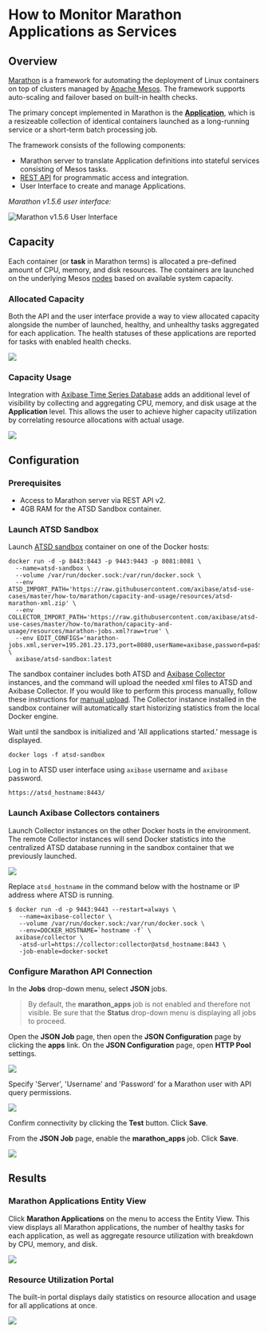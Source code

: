 # How to Monitor Marathon Applications as Services

## Overview

[Marathon](https://mesosphere.github.io/marathon/) is a framework for automating the deployment of Linux containers on top of clusters managed by [Apache Mesos](http://mesos.apache.org/). The framework supports auto-scaling and failover based on built-in health checks. 

The primary concept implemented in Marathon is the [**Application**](https://mesosphere.github.io/marathon/docs/application-basics.html), which is a resizeable collection of identical containers launched as a long-running service or a short-term batch processing job.

The framework consists of the following components:

* Marathon server to translate Application definitions into stateful services consisting of Mesos tasks.
* [REST API](http://mesosphere.github.io/marathon/api-console/index.html) for programmatic access and integration.
* User Interface to create and manage Applications.

_Marathon v1.5.6 user interface:_

![Marathon v1.5.6 User Interface](images/marathon_ui.png)

## Capacity

Each container (or **task** in Marathon terms) is allocated a pre-defined amount of CPU, memory, and disk resources. The containers are launched on the underlying Mesos [nodes](http://mesos.apache.org/documentation/latest/architecture/) based on available system capacity.

### Allocated Capacity

Both the API and the user interface provide a way to view allocated capacity alongside the number of launched, healthy, and unhealthy tasks aggregated for each application. The health statuses of these applications are reported for tasks with enabled health checks.

![](images/monitor-marathon.png)

### Capacity Usage

Integration with [Axibase Time Series Database](http://axibase.com/products/axibase-time-series-database/) adds an additional level of visibility by collecting and aggregating CPU, memory, and disk usage at the **Application** level. This allows the user to achieve higher capacity utilization by correlating resource allocations with actual usage.

![](images/marathon-applications-label.png)

## Configuration

### Prerequisites

* Access to Marathon server via REST API v2.
* 4GB RAM for the ATSD Sandbox container.

### Launch ATSD Sandbox

Launch [ATSD sandbox](https://github.com/axibase/dockers/tree/atsd-sandbox) container on one of the Docker hosts:

```
docker run -d -p 8443:8443 -p 9443:9443 -p 8081:8081 \
  --name=atsd-sandbox \
  --volume /var/run/docker.sock:/var/run/docker.sock \
  --env ATSD_IMPORT_PATH='https://raw.githubusercontent.com/axibase/atsd-use-cases/master/how-to/marathon/capacity-and-usage/resources/atsd-marathon-xml.zip' \
  --env COLLECTOR_IMPORT_PATH='https://raw.githubusercontent.com/axibase/atsd-use-cases/master/how-to/marathon/capacity-and-usage/resources/marathon-jobs.xml?raw=true' \
  --env EDIT_CONFIGS='marathon-jobs.xml,server=195.201.23.173,port=8080,userName=axibase,password=pa$$w0rd!' \
  axibase/atsd-sandbox:latest
```

The sandbox container includes both ATSD and [Axibase Collector](https://github.com/axibase/axibase-collector/blob/master/jobs/docker.md) instances, and the command will upload the needed xml files to ATSD and Axibase Collector. If you would like to perform this process manually, follow these instructions for [manual upload](../capacity-and-usage-manual-upload/README.md). The Collector instance installed in the sandbox container will automatically start historizing statistics from the local Docker engine.

Wait until the sandbox is initialized and 'All applications started.' message is displayed.

```
docker logs -f atsd-sandbox
```

Log in to ATSD user interface using `axibase` username and `axibase` password.

```
https://atsd_hostname:8443/
```

### Launch Axibase Collectors containers

Launch Collector instances on the other Docker hosts in the environment. The remote Collector instances will send Docker statistics into the centralized ATSD database running in the sandbox container that we previously launched. 

![](images/marathon.png)

Replace `atsd_hostname` in the command below with the hostname or IP address where ATSD is running. 

```
$ docker run -d -p 9443:9443 --restart=always \
   --name=axibase-collector \
   --volume /var/run/docker.sock:/var/run/docker.sock \
   --env=DOCKER_HOSTNAME=`hostname -f` \
  axibase/collector \
   -atsd-url=https://collector:collector@atsd_hostname:8443 \
   -job-enable=docker-socket
```

### Configure Marathon API Connection

In the **Jobs** drop-down menu, select **JSON** jobs.

> By default, the **marathon_apps** job is not enabled and therefore not visible. Be sure that the **Status** drop-down menu is displaying all jobs to proceed.

Open the **JSON Job** page, then open the **JSON Configuration** page by clicking the **apps** link. On the **JSON Configuration** page, open **HTTP Pool** settings.

![](images/http_pool.png)

Specify 'Server', 'Username' and 'Password' for a Marathon user with API query permissions.

![](images/http_pool_config_.png)

Confirm connectivity by clicking the **Test** button. Click **Save**. 

From the **JSON Job** page, enable the **marathon_apps** job. Click **Save**.

![](images/enable_job.png)

## Results

### Marathon Applications Entity View

Click **Marathon Applications** on the menu to access the Entity View. This view displays all Marathon applications, the number of healthy tasks for each application, as well as aggregate resource utilization with breakdown by CPU, memory, and disk.

![](images/marathon-applications.png)


### Resource Utilization Portal

The built-in portal displays daily statistics on resource allocation and usage for all applications at once.

![](images/marathon_portal.png)
